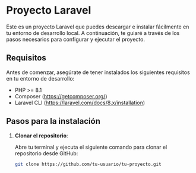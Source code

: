 # Proyecto Laravel

Este es un proyecto Laravel que puedes descargar e instalar fácilmente en tu entorno de desarrollo local. A continuación, te guiaré a través de los pasos necesarios para configurar y ejecutar el proyecto.

## Requisitos

Antes de comenzar, asegúrate de tener instalados los siguientes requisitos en tu entorno de desarrollo:

- PHP >= 8.1
- Composer (https://getcomposer.org/)
- Laravel CLI (https://laravel.com/docs/8.x/installation)

## Pasos para la instalación

1. **Clonar el repositorio**:

   Abre tu terminal y ejecuta el siguiente comando para clonar el repositorio desde GitHub:

   ```bash
   git clone https://github.com/tu-usuario/tu-proyecto.git
